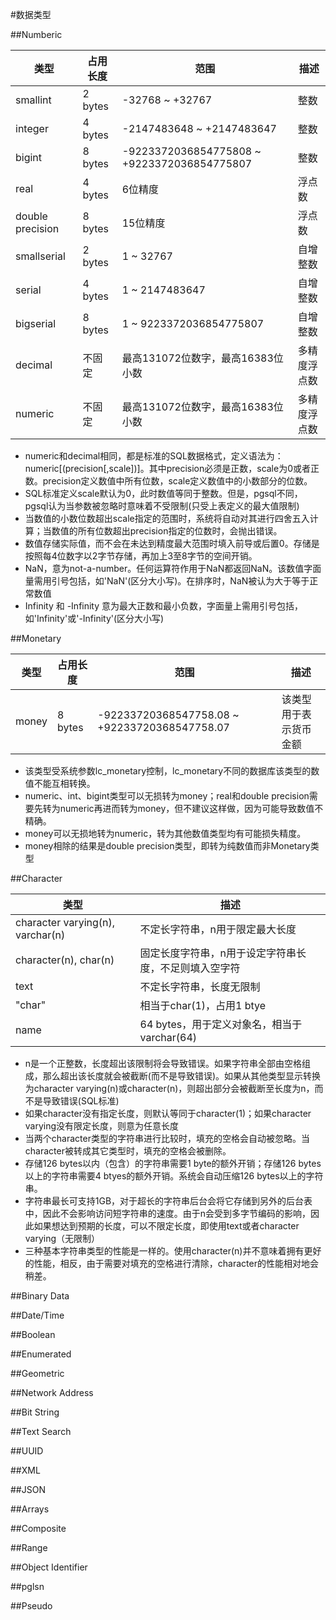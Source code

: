 #数据类型

##Numberic

类型 | 占用长度 | 范围 | 描述
------- | ------- | ------- | -------
smallint | 2 bytes | -32768 ~ +32767 | 整数
integer | 4 bytes | -2147483648 ~ +2147483647 | 整数
bigint | 8 bytes | -9223372036854775808 ~ +9223372036854775807 | 整数
real | 4 bytes | 6位精度 | 浮点数
double precision | 8 bytes | 15位精度 | 浮点数
smallserial | 2 bytes | 1 ~ 32767 | 自增整数
serial | 4 bytes | 1 ~ 2147483647 | 自增整数
bigserial | 8 bytes | 1 ~ 9223372036854775807 | 自增整数
decimal | 不固定 | 最高131072位数字，最高16383位小数 | 多精度浮点数
numeric | 不固定 | 最高131072位数字，最高16383位小数 | 多精度浮点数

* numeric和decimal相同，都是标准的SQL数据格式，定义语法为：numeric[(precision[,scale])]。其中precision必须是正数，scale为0或者正数。precision定义数值中所有位数，scale定义数值中的小数部分的位数。
* SQL标准定义scale默认为0，此时数值等同于整数。但是，pgsql不同，pgsql认为当参数被忽略时意味着不受限制(只受上表定义的最大值限制)
* 当数值的小数位数超出scale指定的范围时，系统将自动对其进行四舍五入计算；当数值的所有位数超出precision指定的位数时，会抛出错误。
* 数值存储实际值，而不会在未达到精度最大范围时填入前导或后置0。存储是按照每4位数字以2字节存储，再加上3至8字节的空间开销。
* NaN，意为not-a-number。任何运算符作用于NaN都返回NaN。该数值字面量需用引号包括，如'NaN'(区分大小写)。在排序时，NaN被认为大于等于正常数值
* Infinity 和 -Infinity 意为最大正数和最小负数，字面量上需用引号包括，如'Infinity'或'-Infinity'(区分大小写)

##Monetary

类型 | 占用长度 | 范围 | 描述
------- | ------- | ------- | -------
money | 8 bytes | -92233720368547758.08 ~ +92233720368547758.07 | 该类型用于表示货币金额

* 该类型受系统参数lc_monetary控制，lc_monetary不同的数据库该类型的数值不能互相转换。
* numeric、int、bigint类型可以无损转为money；real和double precision需要先转为numeric再进而转为money，但不建议这样做，因为可能导致数值不精确。
* money可以无损地转为numeric，转为其他数值类型均有可能损失精度。
* money相除的结果是double precision类型，即转为纯数值而非Monetary类型

##Character

类型 | 描述
------- | -------
character varying(n), varchar(n) | 不定长字符串，n用于限定最大长度
character(n), char(n) | 固定长度字符串，n用于设定字符串长度，不足则填入空字符
text | 不定长字符串，长度无限制
"char" | 相当于char(1)，占用1 btye
name | 64 bytes，用于定义对象名，相当于varchar(64)

* n是一个正整数，长度超出该限制将会导致错误。如果字符串全部由空格组成，那么超出该长度就会被截断(而不是导致错误)。如果从其他类型显示转换为character varying(n)或character(n)，则超出部分会被截断至长度为n，而不是导致错误(SQL标准)
* 如果character没有指定长度，则默认等同于character(1)；如果character varying没有限定长度，则意为任意长度
* 当两个character类型的字符串进行比较时，填充的空格会自动被忽略。当character被转成其它类型时，填充的空格会被删除。
* 存储126 bytes以内（包含）的字符串需要1 byte的额外开销；存储126 bytes以上的字符串需要4 btyes的额外开销。系统会自动压缩126 bytes以上的字符串。
* 字符串最长可支持1GB，对于超长的字符串后台会将它存储到另外的后台表中，因此不会影响访问短字符串的速度。由于n会受到多字节编码的影响，因此如果想达到预期的长度，可以不限定长度，即使用text或者character varying（无限制）
* 三种基本字符串类型的性能是一样的。使用character(n)并不意味着拥有更好的性能，相反，由于需要对填充的空格进行清除，character的性能相对地会稍差。

##Binary Data

##Date/Time

##Boolean

##Enumerated

##Geometric

##Network Address

##Bit String

##Text Search

##UUID

##XML

##JSON

##Arrays

##Composite

##Range

##Object Identifier

##pglsn

##Pseudo